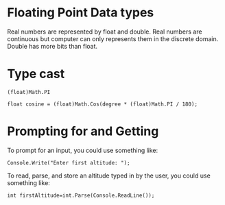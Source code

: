 

# Floating Point Data types
Real numbers are represented by float and double. 
Real numbers are continuous but computer can only represents them in the discrete domain. 
Double has more bits than float.

# Type cast
    (float)Math.PI
    
    float cosine = (float)Math.Cos(degree * (float)Math.PI / 180);

# Prompting for and Getting
To prompt for an input, you could use something like:

    Console.Write("Enter first altitude: ");

To read, parse, and store an altitude typed in by the user, you could use something like:

    int firstAltitude=int.Parse(Console.ReadLine());
    
# 
